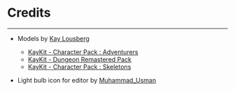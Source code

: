 # Credits
____
* Models by [Kay Lousberg](https://kaylousberg.itch.io/)
  * [KayKit - Character Pack : Adventurers](https://kaylousberg.itch.io/kaykit-adventurers)
  * [KayKit - Dungeon Remastered Pack](https://kaylousberg.itch.io/kaykit-dungeon-remastered)
  * [KayKit - Character Pack : Skeletons](https://kaylousberg.itch.io/kaykit-skeletons)

* Light bulb icon for editor by [Muhammad_Usman](https://www.flaticon.com/search/2?type=icon&word=light)